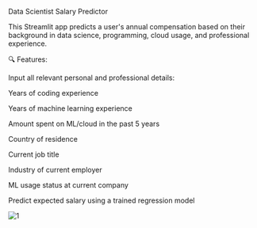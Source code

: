 Data Scientist Salary Predictor

This Streamlit app predicts a user's annual compensation based on their background in data science, programming, cloud usage, and professional experience.

🔍 Features:

Input all relevant personal and professional details:

Years of coding experience

Years of machine learning experience

Amount spent on ML/cloud in the past 5 years

Country of residence

Current job title

Industry of current employer

ML usage status at current company

Predict expected salary using a trained regression model


![1](https://github.com/user-attachments/assets/f8adcda4-c0b9-4388-bff0-5ec6c473b159)
